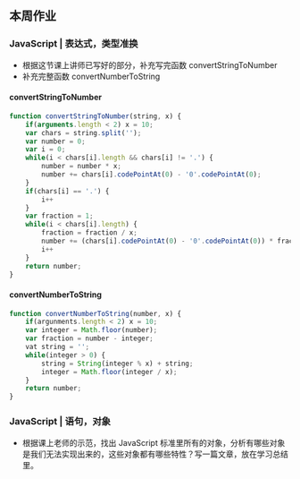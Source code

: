 ## 本周作业

### JavaScript | 表达式，类型准换
+ 根据这节课上讲师已写好的部分，补充写完函数 convertStringToNumber
+ 补充完整函数 convertNumberToString

#### convertStringToNumber

```js
function convertStringToNumber(string, x) {
    if(arguments.length < 2) x = 10;
    var chars = string.split('');
    var number = 0;
    var i = 0;
    while(i < chars[i].length && chars[i] != '.') {
        number = number * x;
        number += chars[i].codePointAt(0) - '0'.codePointAt(0);
    }
    if(chars[i] == '.') {
        i++
    }
    var fraction = 1;
    while(i < chars[i].length) {
        fraction = fraction / x;
        number += (chars[i].codePointAt(0) - '0'.codePointAt(0)) * fraction;
        i++
    }
    return number;
}

```

#### convertNumberToString

```js
function convertNumberToString(number, x) {
    if(argunments.length < 2) x = 10;
    var integer = Math.floor(number);
    var fraction = number - integer;
    vat string = '';
    while(integer > 0) {
        string = String(integer % x) + string;
        integer = Math.floor(integer / x);
    }
    return number;
}
```



### JavaScript | 语句，对象
+ 根据课上老师的示范，找出 JavaScript 标准里所有的对象，分析有哪些对象是我们无法实现出来的，这些对象都有哪些特性？写一篇文章，放在学习总结里。

